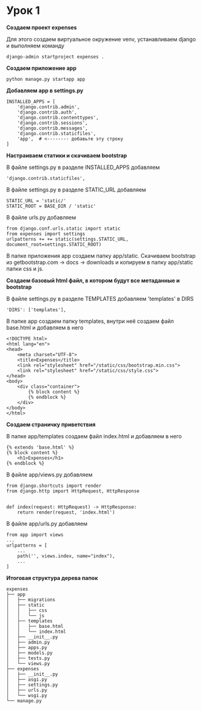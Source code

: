 Урок 1
======

**Создаем проект expenses**

Для этого создаем виртуальное окружение venv, устанавливаем django и выполняем команду

    django-admin startproject expenses .

**Создаем приложение app**

    python manage.py startapp app

**Добавляем app в settings.py**

    INSTALLED_APPS = [
        'django.contrib.admin',
        'django.contrib.auth',
        'django.contrib.contenttypes',
        'django.contrib.sessions',
        'django.contrib.messages',
        'django.contrib.staticfiles',
        'app',  # <-------- добавьте эту строку
    ]


**Настраиваем статики и скачиваем bootstrap**

В файле settings.py в разделе INSTALLED_APPS добавляем

    'django.contrib.staticfiles',

В файле settings.py в разделе STATIC_URL добавляем

    STATIC_URL = 'static/'
    STATIC_ROOT = BASE_DIR / 'static'

В файле urls.py добавляем

    from django.conf.urls.static import static
    from expenses import settings
    urlpatterns += += static(settings.STATIC_URL, document_root=settings.STATIC_ROOT)

В папке приложения app создаем папку app/static.
Скачиваем bootstrap из getbootstrap.com -> docs -> downloads и копируем в папку app/static папки css и js.

**Создаем базовый html файл, в котором будут все метаданные и bootstrap**

В файле settings.py в разделе TEMPLATES добавляем 'templates' в DIRS

    'DIRS': ['templates'],

В папке app создаем папку templates, внутри неё создаем файл base.html и добавляем в него

    <!DOCTYPE html>
    <html lang="en">
    <head>
        <meta charset="UTF-8">
        <title>Expenses</title>
        <link rel="stylesheet" href="/static/css/bootstrap.min.css">
        <link rel="stylesheet" href="/static/css/style.css">
    </head>
    <body>
        <div class="container">
            {% block content %}
            {% endblock %}
        </div>
    </body>
    </html>

**Создаем страничку приветствия**

В папке app/templates создаем файл index.html и добавляем в него

    {% extends 'base.html' %}
    {% block content %}
        <h1>Expenses</h1>
    {% endblock %}

В файле app/views.py добавляем
    
    from django.shortcuts import render
    from django.http import HttpRequest, HttpResponse
    
    
    def index(request: HttpRequest) -> HttpResponse:
        return render(request, 'index.html')

В файле app/urls.py добавляем

    from app import views
    ...    
    urlpatterns = [
        ...
        path('', views.index, name="index"),
        ...
    ]

**Итоговая структура дерева папок**

    expenses
    ├── app
    │   ├── migrations
    │   ├── static
    │   │   ├── css
    │   │   └── js
    │   ├── templates
    │   │   ├── base.html
    │   │   └── index.html
    │   ├── __init__.py
    │   ├── admin.py
    │   ├── apps.py
    │   ├── models.py
    │   ├── tests.py
    │   └── views.py
    ├── expenses
    │   ├── __init__.py
    │   ├── asgi.py
    │   ├── settings.py
    │   ├── urls.py
    │   └── wsgi.py
    └── manage.py
